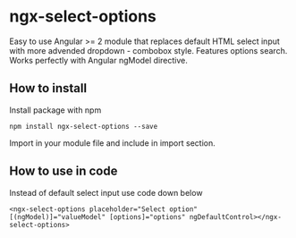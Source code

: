 # ngx-select-options

Easy to use Angular >= 2 module that replaces default HTML select input with more advended dropdown - combobox style.
Features options search. Works perfectly with Angular ngModel directive.

## How to install

Install package with npm

`npm install ngx-select-options --save`

Import in your module file and include in import section.

## How to use in code

Instead of default select input use code down below

`<ngx-select-options placeholder="Select option" [(ngModel)]="valueModel" [options]="options" ngDefaultControl></ngx-select-options>`
